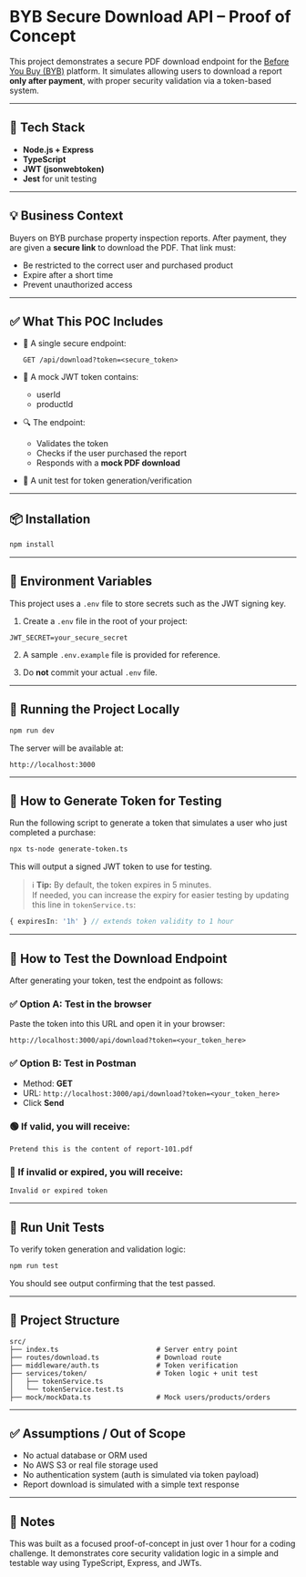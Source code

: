 # BYB Secure Download API – Proof of Concept

This project demonstrates a secure PDF download endpoint for the [Before You Buy (BYB)](https://www.beforeyoubuy.com.au/) platform. It simulates allowing users to download a report **only after payment**, with proper security validation via a token-based system.

---

## 🔧 Tech Stack
- **Node.js + Express**
- **TypeScript**
- **JWT (jsonwebtoken)**
- **Jest** for unit testing

---

## 💡 Business Context

Buyers on BYB purchase property inspection reports. After payment, they are given a **secure link** to download the PDF. That link must:
- Be restricted to the correct user and purchased product
- Expire after a short time
- Prevent unauthorized access

---

## ✅ What This POC Includes

- 🔐 A single secure endpoint:

  ```
  GET /api/download?token=<secure_token>
  ```

- 🧾 A mock JWT token contains:
  - userId
  - productId

- 🔍 The endpoint:
  - Validates the token
  - Checks if the user purchased the report
  - Responds with a **mock PDF download**

- 🧪 A unit test for token generation/verification

---

## 📦 Installation

```bash
npm install
```

---

## 🔐 Environment Variables

This project uses a `.env` file to store secrets such as the JWT signing key.

1. Create a `.env` file in the root of your project:

```
JWT_SECRET=your_secure_secret
```

2. A sample `.env.example` file is provided for reference.

3. Do **not** commit your actual `.env` file.

---

## 🚀 Running the Project Locally

```bash
npm run dev
```

The server will be available at:

```
http://localhost:3000
```

---

## 🔐 How to Generate Token for Testing

Run the following script to generate a token that simulates a user who just completed a purchase:

```bash
npx ts-node generate-token.ts
```

This will output a signed JWT token to use for testing.

> ℹ️ **Tip:** By default, the token expires in 5 minutes.  
> If needed, you can increase the expiry for easier testing by updating this line in `tokenService.ts`:

```ts
{ expiresIn: '1h' } // extends token validity to 1 hour
```

---

## 🧪 How to Test the Download Endpoint

After generating your token, test the endpoint as follows:

### ✅ Option A: Test in the browser

Paste the token into this URL and open it in your browser:

```
http://localhost:3000/api/download?token=<your_token_here>
```

### ✅ Option B: Test in Postman

- Method: **GET**
- URL: `http://localhost:3000/api/download?token=<your_token_here>`
- Click **Send**

### 🟢 If valid, you will receive:

```
Pretend this is the content of report-101.pdf
```

### 🔴 If invalid or expired, you will receive:

```
Invalid or expired token
```

---

## 🧪 Run Unit Tests

To verify token generation and validation logic:

```bash
npm run test
```

You should see output confirming that the test passed.

---

## 📁 Project Structure

```
src/
├── index.ts                        # Server entry point
├── routes/download.ts              # Download route
├── middleware/auth.ts              # Token verification
├── services/token/                 # Token logic + unit test
│   ├── tokenService.ts
│   └── tokenService.test.ts
├── mock/mockData.ts                # Mock users/products/orders
```

---

## ✅ Assumptions / Out of Scope

- No actual database or ORM used
- No AWS S3 or real file storage used
- No authentication system (auth is simulated via token payload)
- Report download is simulated with a simple text response

---

## 🧾 Notes

This was built as a focused proof-of-concept in just over 1 hour for a coding challenge. It demonstrates core security validation logic in a simple and testable way using TypeScript, Express, and JWTs.
